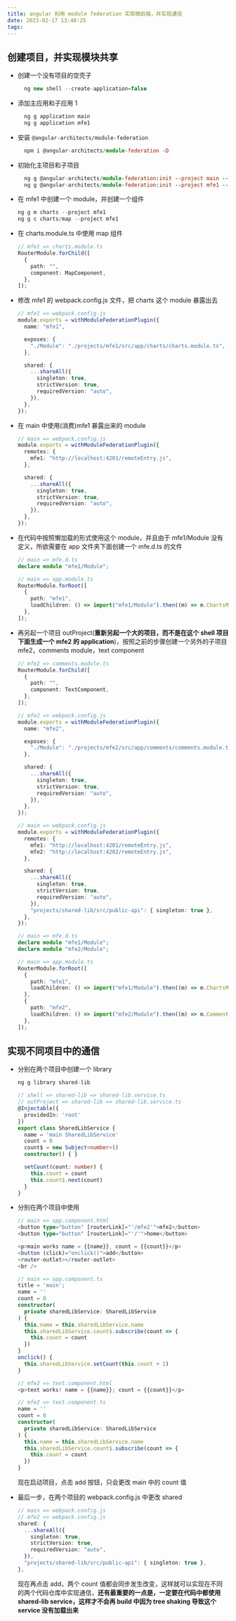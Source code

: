 ```yaml
---
title: angular 利用 module federation 实现微前端，并实现通信
date: 2023-02-17 13:48:25
tags:
---
```


## 创建项目，并实现模块共享

- 创建一个没有项目的空壳子

  ```typescript
    ng new shell --create-application=false
  ```

- 添加主应用和子应用 1

  ```typescript
    ng g application main
    ng g application mfe1
  ```

- 安装 `@angular-architects/module-federation`

  ```typescript
    npm i @angular-architects/module-federation -D
  ```

- 初始化主项目和子项目

  ```typescript
    ng g @angular-architects/module-federation:init --project main --port 4200 --type host
    ng g @angular-architects/module-federation:init --project mfe1 --port 4201 --type remote
  ```

- 在 mfe1 中创建一个 module，并创建一个组件

  ```typescript
  ng g m charts --project mfe1
  ng g c charts/map --project mfe1
  ```

- 在 charts.module.ts 中使用 map 组件

  ```typescript
  // mfe1 => charts.module.ts
  RouterModule.forChild([
    {
      path: "",
      component: MapComponent,
    },
  ]);
  ```

- 修改 mfe1 的 webpack.config.js 文件，把 charts 这个 module 暴露出去

  ```typescript
  // mfe1 => webpack.config.js
  module.exports = withModuleFederationPlugin({
    name: "mfe1",

    exposes: {
      "./Module": "./projects/mfe1/src/app/charts/charts.module.ts",
    },

    shared: {
      ...shareAll({
        singleton: true,
        strictVersion: true,
        requiredVersion: "auto",
      }),
    },
  });
  ```

- 在 main 中使用(消费)mfe1 暴露出来的 module

  ```typescript
  // main => webpack.config.js
  module.exports = withModuleFederationPlugin({
    remotes: {
      mfe1: "http://localhost:4201/remoteEntry.js",
    },

    shared: {
      ...shareAll({
        singleton: true,
        strictVersion: true,
        requiredVersion: "auto",
      }),
    },
  });
  ```

- 在代码中按照懒加载的形式使用这个 module，并且由于 mfe1/Module 没有定义，所欲需要在 app 文件夹下面创建一个 mfe.d.ts 的文件

  ```typescript
  // main => mfe.d.ts
  declare module "mfe1/Module";

  // main => app.module.ts
  RouterModule.forRoot([
    {
      path: "mfe1",
      loadChildren: () => import("mfe1/Module").then((m) => m.ChartsModule),
    },
  ]);
  ```

- 再另起一个项目 outProject(**重新另起一个大的项目，而不是在这个 shell 项目下面生成一个 mfe2 的 application**)，按照之前的步骤创建一个另外的子项目 mfe2，comments module，text component

  ```typescript
  // mfe2 => comments.module.ts
  RouterModule.forChild([
    {
      path: "",
      component: TextComponent,
    },
  ]);

  // mfe2 => webpack.config.js
  module.exports = withModuleFederationPlugin({
    name: "mfe2",

    exposes: {
      "./Module": "./projects/mfe2/src/app/comments/comments.module.ts",
    },

    shared: {
      ...shareAll({
        singleton: true,
        strictVersion: true,
        requiredVersion: "auto",
      }),
    },
  });

  // main => webpack.config.js
  module.exports = withModuleFederationPlugin({
    remotes: {
      mfe1: "http://localhost:4201/remoteEntry.js",
      mfe2: "http://localhost:4202/remoteEntry.js",
    },

    shared: {
      ...shareAll({
        singleton: true,
        strictVersion: true,
        requiredVersion: "auto",
      }),
      "projects/shared-lib/src/public-api": { singleton: true },
    },
  });

  // main => mfe.d.ts
  declare module "mfe1/Module";
  declare module "mfe2/Module";

  // main => app.module.ts
  RouterModule.forRoot([
    {
      path: "mfe1",
      loadChildren: () => import("mfe1/Module").then((m) => m.ChartsModule),
    },
    {
      path: "mfe2",
      loadChildren: () => import("mfe2/Module").then((m) => m.CommentsModule),
    },
  ]);
  ```

## 实现不同项目中的通信

- 分别在两个项目中创建一个 library

  ```typescript
  ng g library shared-lib

  // shell => shared-lib => shared-lib.service.ts
  // outProject => shared-lib => shared-lib.service.ts
  @Injectable({
    providedIn: 'root'
  })
  export class SharedLibService {
    name = 'main SharedLibService'
    count = 0
    count$ = new Subject<number>()
    constructor() { }

    setCount(count: number) {
      this.count = count
      this.count$.next(count)
    }
  }
  ```

- 分别在两个项目中使用

  ```typescript
  // main => app.component.html
  <button type="button" [routerLink]="'/mfe2'">mfe2</button>
  <button type="button" [routerLink]="'/'">home</button>

  <p>main works name = {{name}}, count = {{count}}</p>
  <button (click)="onclick()">add</button>
  <router-outlet></router-outlet>
  <br />

  // main => app.component.ts
  title = 'main';
  name = ''
  count = 0
  constructor(
    private sharedLibService: SharedLibService
  ) {
    this.name = this.sharedLibService.name
    this.sharedLibService.count$.subscribe(count => {
      this.count = count
    })
  }
  onclick() {
    this.sharedLibService.setCount(this.count + 1)
  }

  // mfe2 => text.component.html
  <p>text works! name = {{name}}; count = {{count}}</p>

  // mfe2 => text.component.ts
  name = ''
  count = 0
  constructor(
    private sharedLibService: SharedLibService
  ) {
    this.name = this.sharedLibService.name
    this.sharedLibService.count$.subscribe(count => {
      this.count = count
    })
  }
  ```

  现在启动项目，点击 add 按钮，只会更改 main 中的 count 值

- 最后一步，在两个项目的 webpack.config.js 中更改 shared

  ```typescript
  // main => webpack.config.js
  // mfe2 => webpack.config.js
  shared: {
    ...shareAll({
      singleton: true,
      strictVersion: true,
      requiredVersion: "auto",
    }),
    "projects/shared-lib/src/public-api": { singleton: true },
  },
  ```

  现在再点击 add，两个 count 值都会同步发生改变，这样就可以实现在不同的两个代码仓库中实现通信，**还有最重要的一点是，一定要在代码中都使用 shared-lib service，这样才不会再 build 中因为 tree shaking 导致这个 service 没有加载出来**
